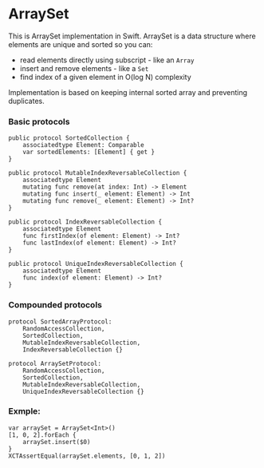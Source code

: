 # ArraySet

This is ArraySet implementation in Swift. ArraySet is a data structure where elements are unique and sorted so you can:

- read elements directly using subscript - like an `Array`
- insert and remove elements - like a `Set`
- find index of a given element in O(log N) complexity


Implementation is based on keeping internal sorted array and preventing duplicates.


### Basic protocols

```
public protocol SortedCollection {
    associatedtype Element: Comparable
    var sortedElements: [Element] { get }
}

public protocol MutableIndexReversableCollection {
    associatedtype Element
    mutating func remove(at index: Int) -> Element
    mutating func insert(_ element: Element) -> Int
    mutating func remove(_ element: Element) -> Int?
}

public protocol IndexReversableCollection {
    associatedtype Element
    func firstIndex(of element: Element) -> Int?
    func lastIndex(of element: Element) -> Int?
}

public protocol UniqueIndexReversableCollection {
    associatedtype Element
    func index(of element: Element) -> Int?
}
```

### Compounded protocols

```
protocol SortedArrayProtocol:
    RandomAccessCollection,
    SortedCollection,
    MutableIndexReversableCollection,
    IndexReversableCollection {}

protocol ArraySetProtocol:
    RandomAccessCollection,
    SortedCollection,
    MutableIndexReversableCollection,
    UniqueIndexReversableCollection {}

```

### Exmple:
```
var arraySet = ArraySet<Int>()
[1, 0, 2].forEach {
    arraySet.insert($0)
}
XCTAssertEqual(arraySet.elements, [0, 1, 2])
```